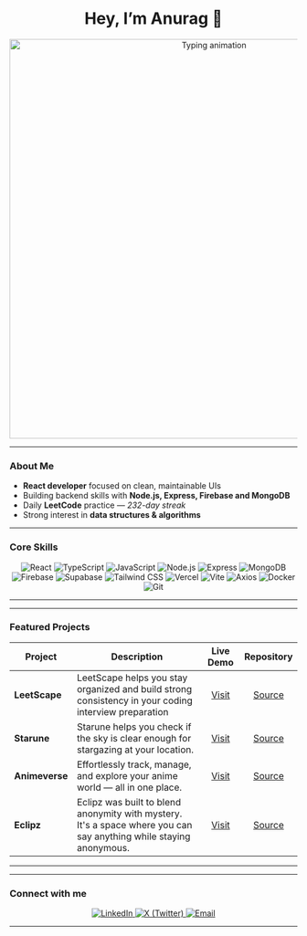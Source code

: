 <h1 align="center">Hey, I’m Anurag 👋</h1>


<p align="center">
  <img src="https://i.pinimg.com/originals/b1/5b/d5/b15bd596014d9d9310e59b07b85da550.gif" alt="Typing animation" width="700"/>
</p>

---

### About Me

- **React developer** focused on clean, maintainable UIs
- Building backend skills with **Node.js, Express, Firebase and MongoDB**
- Daily **LeetCode** practice — _232-day streak_
- Strong interest in **data structures & algorithms**

---

### Core Skills

<p align="center">
  <img src="https://img.shields.io/badge/React-20232A?style=for-the-badge&logo=react&logoColor=61DAFB" alt="React" />
  <img src="https://img.shields.io/badge/TypeScript-3178C6?style=for-the-badge&logo=typescript&logoColor=white" alt="TypeScript" />
  <img src="https://img.shields.io/badge/JavaScript-F7DF1E?style=for-the-badge&logo=javascript&logoColor=000" alt="JavaScript" />
  <img src="https://img.shields.io/badge/Node.js-339933?style=for-the-badge&logo=node.js&logoColor=white" alt="Node.js" />
  <img src="https://img.shields.io/badge/Express-000000?style=for-the-badge&logo=express&logoColor=white" alt="Express" />
  <img src="https://img.shields.io/badge/MongoDB-47A248?style=for-the-badge&logo=mongodb&logoColor=white" alt="MongoDB" />
  <img src="https://img.shields.io/badge/Firebase-FFCA28?style=for-the-badge&logo=firebase&logoColor=black" alt="Firebase" />
  <img src="https://img.shields.io/badge/Supabase-3ECF8E?style=for-the-badge&logo=supabase&logoColor=white" alt="Supabase" />
  <img src="https://img.shields.io/badge/Tailwind_CSS-38B2AC?style=for-the-badge&logo=tailwind-css&logoColor=white" alt="Tailwind CSS" />
  <img src="https://img.shields.io/badge/Vercel-000000?style=for-the-badge&logo=vercel&logoColor=white" alt="Vercel" />
  <img src="https://img.shields.io/badge/Vite-646CFF?style=for-the-badge&logo=vite&logoColor=white" alt="Vite" />
  <img src="https://img.shields.io/badge/Axios-5A29E4?style=for-the-badge&logo=axios&logoColor=white" alt="Axios" />
  <img src="https://img.shields.io/badge/Docker-2496ED?style=for-the-badge&logo=docker&logoColor=white" alt="Docker" />
  <img src="https://img.shields.io/badge/Git-F05032?style=for-the-badge&logo=git&logoColor=white" alt="Git" />
</p>

---

---

### Featured Projects

| **Project**    | **Description**                                                                                                    |                **Live Demo**                 |                     **Repository**                     |
| -------------- | ------------------------------------------------------------------------------------------------------------------ | :------------------------------------------: | :----------------------------------------------------: |
| **LeetScape**  | LeetScape helps you stay organized and build strong consistency in your coding interview preparation               | [ Visit](https://leetscape-app.vercel.app/)  | [ Source](https://github.com/anuragbhonsle/leetscape)  |
| **Starune**    | Starune helps you check if the sky is clear enough for stargazing at your location.                                |    [ Visit](https://starune.vercel.app/)     |  [ Source](https://github.com/anuragbhonsle/starune)   |
| **Animeverse** | Effortlessly track, manage, and explore your anime world — all in one place.                                       | [ Visit](https://anime-verse-xi.vercel.app/) | [ Source](https://github.com/anuragbhonsle/animeverse) |
| **Eclipz**     | Eclipz was built to blend anonymity with mystery. It's a space where you can say anything while staying anonymous. |     [ Visit](https://eclipz.vercel.app/)     |   [ Source](https://github.com/anuragbhonsle/eclipz)   |

---

---

### Connect with me

<p align="center">
  <a href="https://www.linkedin.com/in/anurag-bhonsle-4b576524a/" target="_blank" rel="noopener noreferrer">
    <img src="https://img.shields.io/badge/LinkedIn-0A66C2?style=for-the-badge&logo=linkedin&logoColor=white" alt="LinkedIn" />
  </a>
  <a href="https://x.com/Anuraaaag7" target="_blank" rel="noopener noreferrer">
    <img src="https://img.shields.io/badge/X-1DA1F2?style=for-the-badge&logo=twitter&logoColor=white" alt="X (Twitter)" />
  </a>
  <a href="mailto:anuragkbhonsle@gmail.com" target="_blank" rel="noopener noreferrer">
    <img src="https://img.shields.io/badge/Email-D14836?style=for-the-badge&logo=gmail&logoColor=white" alt="Email" />
  </a>
</p>

---




